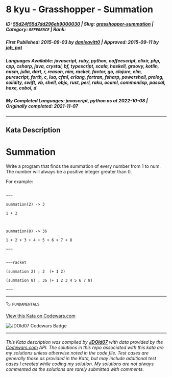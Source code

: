 # 8 kyu - Grasshopper - Summation

##### **ID**: [55d24f55d7dd296eb9000030](https://www.codewars.com/kata/55d24f55d7dd296eb9000030) | **Slug**: [grasshopper-summation](https://www.codewars.com/kata/55d24f55d7dd296eb9000030) | **Category**: `REFERENCE` | **Rank**: <span style="color:white">8 kyu</span>

##### **First Published**: 2015-09-03 ***by*** [danleavitt0](https://www.codewars.com/users/danleavitt0) | **Approved**: 2015-09-11 ***by*** [joh_pot](https://www.codewars.com/users/joh_pot)

##### **Languages Available**: javascript, ruby, python, coffeescript, elixir, php, cpp, csharp, java, crystal, bf, typescript, scala, haskell, groovy, kotlin, nasm, julia, dart, r, reason, nim, racket, factor, go, clojure, elm, purescript, forth, c, lua, cfml, erlang, fortran, fsharp, powershell, prolog, solidity, swift, vb, shell, objc, rust, perl, raku, ocaml, commonlisp, pascal, haxe, cobol, d

##### **My Completed Languages**: javascript, python ***as at*** 2022-10-08 | **Originally completed**: 2021-11-07

---

## Kata Description


# Summation



Write a program that finds the summation of every number from 1 to num. The number will always be a positive integer greater than 0.



For example:

```if-not:racket

~~~

summation(2) -> 3

1 + 2



summation(8) -> 36

1 + 2 + 3 + 4 + 5 + 6 + 7 + 8

~~~

```

```if:racket

~~~racket

(summation 2) ; 3  (+ 1 2)

(summation 8) ; 36 (+ 1 2 3 4 5 6 7 8)

~~~

```



---


🏷 `FUNDAMENTALS`


[View this Kata on Codewars.com](https://www.codewars.com/kata/55d24f55d7dd296eb9000030)

![](https://www.codewars.com/users/jdold07/badges/large "JDOld07 Codewars Badge")

---

###### *This Kata description was compiled by [**JDOld07**](https://tpstech.dev) with data provided by the [Codewars.com](https://www.codewars.com) API.  The solutions in this repo associated with this kata are my solutions unless otherwise noted in the code file.  Test cases are generally those as provided in the Kata, but may include additional test cases I created while coding my solution.  My solutions are not always commented as the solutions are rarely submitted with comments.*
